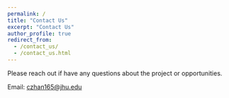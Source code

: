 ```yaml
---
permalink: /
title: "Contact Us"
excerpt: "Contact Us"
author_profile: true
redirect_from: 
  - /contact_us/
  - /contact_us.html
---
```


Please reach out if have any questions about the project or opportunities.

Email: czhan165@jhu.edu
